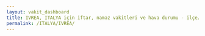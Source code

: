 ```yaml
---
layout: vakit_dashboard
title: IVREA, ITALYA için iftar, namaz vakitleri ve hava durumu - ilçe/eyalet seç
permalink: /ITALYA/IVREA/
---
```


<script type="text/javascript">
  var GLOBAL_COUNTRY = 'ITALYA';
  var GLOBAL_CITY = 'IVREA';
  var GLOBAL_STATE = '';
  var lat = 72;
  var lon = 21;
</script>

